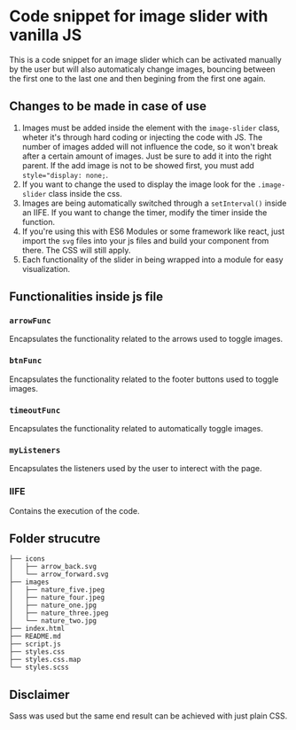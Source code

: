 # Code snippet for image slider with vanilla JS
This is a code snippet for an image slider which can be activated manually by the user but will also automaticaly change images, bouncing between the first one to the last one and then begining from the first one again.

## Changes to be made in case of use
1. Images must be added inside the element with the `image-slider` class, wheter it's through hard coding or injecting the code with JS. The number of images added will not influence the code, so it won't break after a certain amount of images. Just be sure to add it into the right parent. If the add image is not to be showed first, you must add `style="display: none;`.
2. If you want to change the used to display the image look for the `.image-slider` class inside the css.
3. Images are being automatically switched through a `setInterval()` inside an IIFE. If you want to change the timer, modify the timer inside the function.
4. If you're using this with ES6 Modules or some framework like react, just import the `svg` files into your js files and build your component from there. The CSS will still apply.
5. Each functionality of the slider in being wrapped into a module for easy visualization.

## Functionalities inside js file
### `arrowFunc`
Encapsulates the functionality related to the arrows used to toggle images.

### `btnFunc`
Encapsulates the functionality related to the footer buttons used to toggle images.

### `timeoutFunc`
Encapsulates the functionality related to automatically toggle images.

### `myListeners`
Encapsulates the listeners used by the user to interect with the page.

### IIFE
Contains the execution of the code.

## Folder strucutre
```
├── icons
│   ├── arrow_back.svg
│   └── arrow_forward.svg
├── images
│   ├── nature_five.jpeg
│   ├── nature_four.jpeg
│   ├── nature_one.jpg
│   ├── nature_three.jpeg
│   └── nature_two.jpg
├── index.html
├── README.md
├── script.js
├── styles.css
├── styles.css.map
└── styles.scss
```

## Disclaimer
Sass was used but the same end result can be achieved with just plain CSS.

